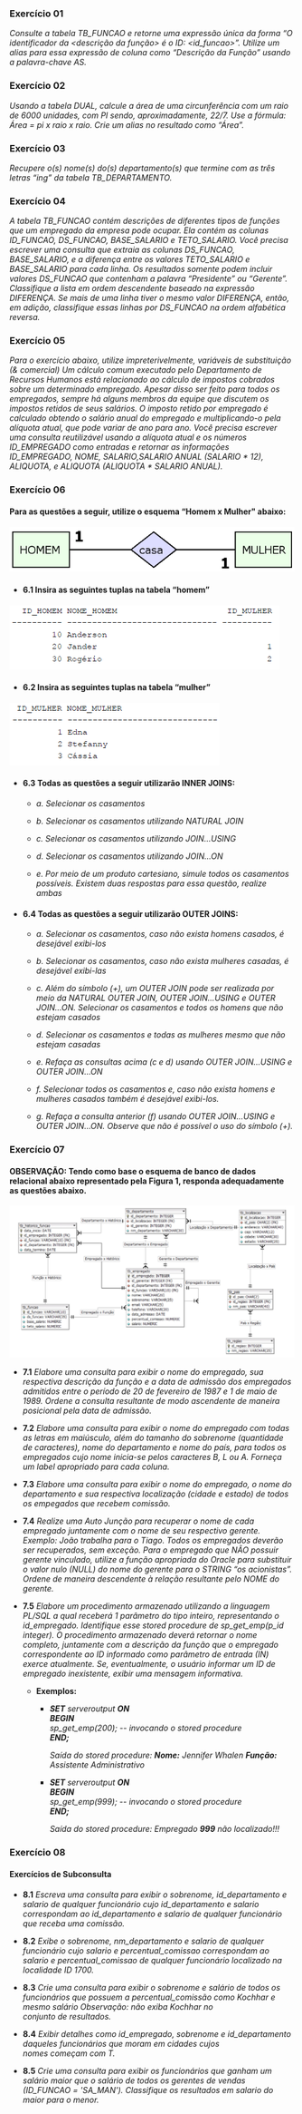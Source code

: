 ### **Exercício 01**
*Consulte a tabela TB_FUNCAO e retorne uma expressão única da forma “O identificador da <descrição da função> é o ID: <id_funcao>”. Utilize um alias para essa expressão de coluna como “Descrição da Função” usando a palavra-chave AS.*  

### **Exercício 02**
*Usando a tabela DUAL, calcule a área de uma circunferência com um raio de 6000 unidades, com PI sendo, aproximadamente, 22/7. Use a fórmula: Área = pi x raio x raio. Crie um alias no resultado como “Área”.*  

### **Exercício 03**
*Recupere o(s) nome(s) do(s) departamento(s) que termine com as três letras “ing” da tabela TB_DEPARTAMENTO.*

### **Exercício 04**
*A tabela TB_FUNCAO contém descrições de diferentes tipos de funções que um empregado da empresa pode ocupar. Ela contém as colunas ID_FUNCAO, DS_FUNCAO, BASE_SALARIO e TETO_SALARIO. Você precisa escrever uma consulta que extraia as colunas DS_FUNCAO, BASE_SALARIO, e a diferença entre os valores TETO_SALARIO e BASE_SALARIO para cada linha. Os resultados somente podem incluir valores DS_FUNCAO que contenham a palavra “Presidente” ou “Gerente”. Classifique a lista em ordem descendente baseado na expressão DIFERENÇA. Se mais de uma linha tiver o mesmo valor DIFERENÇA, então, em adição, classifique essas linhas por DS_FUNCAO na ordem alfabética reversa.*

### **Exercício 05**
*Para o exercício abaixo, utilize impreterivelmente, variáveis de substituição (& comercial) Um cálculo comum executado pelo Departamento de Recursos Humanos está relacionado ao cálculo de impostos cobrados sobre um determinado empregado. Apesar disso ser feito para todos os empregados, sempre há alguns membros da equipe que discutem os impostos retidos de seus salários. O imposto retido por empregado é calculado obtendo o salário anual do empregado e multiplicando-o pela alíquota atual, que pode variar de ano para ano. Você precisa escrever uma consulta reutilizável usando a alíquota atual e os números ID_EMPREGADO como entradas e retornar as informações ID_EMPREGADO, NOME, SALARIO,SALARIO ANUAL (SALARIO * 12), ALIQUOTA, e ALIQUOTA (ALIQUOTA * SALARIO ANUAL).*

### **Exercício 06**
#### **Para as questões a seguir, utilize o esquema “Homem x Mulher" abaixo:**
![Alt text](../imagens/image-1.png)  

- #### **6.1 Insira as seguintes tuplas na tabela “homem”**  
![Alt text](../imagens/image-2.png)  

- #### **6.2 Insira as seguintes tuplas na tabela “mulher”**  
![Alt text](../imagens/image-3.png)  

- #### **6.3 Todas as questões a seguir utilizarão INNER JOINS:**
    - *a. Selecionar os casamentos*  

    - *b. Selecionar os casamentos utilizando NATURAL JOIN*  
    - *c. Selecionar os casamentos utilizando JOIN...USING*  
    - *d. Selecionar os casamentos utilizando JOIN...ON*  
    - *e. Por meio de um produto cartesiano, simule todos os casamentos possíveis. Existem duas respostas para essa questão, realize ambas*  

- #### **6.4 Todas as questões a seguir utilizarão OUTER JOINS:**
    - *a. Selecionar os casamentos, caso não exista homens casados, é desejável exibi-los*  

    - *b. Selecionar os casamentos, caso não exista mulheres casadas, é desejável exibi-las*  
    - *c. Além do símbolo (+), um OUTER JOIN pode ser realizada por meio da NATURAL OUTER JOIN, OUTER JOIN...USING e OUTER JOIN...ON. Selecionar os casamentos e todos os homens que não estejam casados*  
    - *d. Selecionar os casamentos e todas as mulheres mesmo que não estejam casadas*  
    - *e. Refaça as consultas acima (c e d) usando OUTER JOIN...USING e OUTER JOIN...ON*  
    - *f. Selecionar todos os casamentos e, caso não exista homens e mulheres casados também é desejável exibi-los.*  
    - *g. Refaça a consulta anterior (f) usando OUTER JOIN...USING e OUTER JOIN...ON. Observe que não é possível o uso do símbolo (+).*

### **Exercício 07**
#### **OBSERVAÇÃO: Tendo como base o esquema de banco de dados relacional abaixo representado pela Figura 1, responda adequadamente as questões abaixo.**  
![Alt text](../imagens/image-4.png)  

- **7.1** *Elabore uma consulta para exibir o nome do empregado, sua respectiva descrição da função e a data de admissão dos empregados admitidos entre o período de 20 de fevereiro de 1987 e 1 de maio de 1989. Ordene a consulta resultante de modo ascendente de maneira posicional pela data de admissão.*  

- **7.2** *Elabore uma consulta para exibir o nome do empregado com todas as letras em maiúsculo, além do tamanho do sobrenome (quantidade de caracteres), nome do departamento e nome do país, para todos os empregados cujo nome inicia-se pelos caracteres B, L ou A. Forneça um label apropriado para cada coluna.*  
- **7.3** *Elabore uma consulta para exibir o nome do empregado, o nome do departamento e sua respectiva localização (cidade e estado) de todos os empegados que recebem comissão.*  
- **7.4** *Realize uma Auto Junção para recuperar o nome de cada empregado juntamente com o nome de seu respectivo gerente. Exemplo: João trabalha para o Tiago. Todos os empregados deverão ser recuperados, sem exceção. Para o empregado que NÃO possuir gerente vinculado, utilize a função apropriada do Oracle para substituir o valor nulo (NULL) do nome do gerente para o STRING “os acionistas”. Ordene de maneira descendente à relação resultante pelo NOME do gerente.*  
- **7.5** *Elabore um procedimento armazenado utilizando a linguagem PL/SQL a qual receberá 1 parâmetro do tipo inteiro, representando o id_empregado. Identifique esse stored procedure de sp_get_emp(p_id integer). O procedimento armazenado deverá retornar o nome completo, juntamente com a descrição da função que o empregado correspondente ao ID informado como parâmetro de entrada (IN) exerce atualmente. Se, eventualmente, o usuário informar um ID de empregado inexistente, exibir uma mensagem informativa.*  
  - **Exemplos:**  
    - ***SET*** *serveroutput* ***ON***  
      ***BEGIN***  
      *sp_get_emp(200); -- invocando o stored procedure*  
      ***END;***  

      *Saída do stored procedure: ***Nome:*** Jennifer Whalen ***Função:*** Assistente Administrativo*

    - ***SET*** *serveroutput* ***ON***  
      ***BEGIN***  
      *sp_get_emp(999); -- invocando o stored procedure*  
      ***END;***  

      *Saída do stored procedure: Empregado ***999*** não localizado!!!*

### **Exercício 08**  
#### **Exercícios de Subconsulta**  
- **8.1** *Escreva uma consulta para exibir o sobrenome, id_departamento e salario de qualquer funcionário cujo id_departamento e salario correspondam ao id_departamento e salario de qualquer funcionário que receba uma comissão.*

- **8.2** *Exibe o sobrenome, nm_departamento e salario de qualquer funcionário cujo salario e percentual_comissao correspondam ao salario e percentual_comissao de qualquer funcionário localizado na localidade ID 1700.*
- **8.3** *Crie uma consulta para exibir o sobrenome e salário de todos os funcionários que possuem a percentual_comissão como Kochhar e mesmo salário Observação: não exiba Kochhar no conjunto de resultados.*
- **8.4** *Exibir detalhes como id_empregado, sobrenome e id_departamento daqueles funcionários que moram em cidades cujos nomes começam com T.*
- **8.5** *Crie uma consulta para exibir os funcionários que ganham um salário maior que o salário de todos os gerentes de vendas (ID_FUNCAO = 'SA_MAN'). Classifique os resultados em salario do maior para o menor.*
